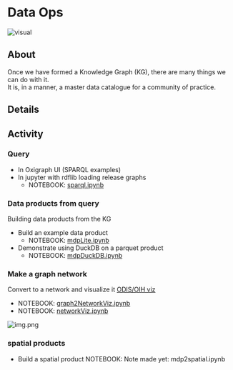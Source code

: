 #  Data Ops


![visual](./assets/dt_dataops.svg)

## About

Once we have formed a Knowledge Graph (KG), there are many things we can do with it.  
It is, in a manner, a master data catalogue for a community of practice.  

## Details



## Activity

### Query


* In Oxigraph UI (SPARQL examples)
* In jupyter with rdflib loading release graphs
  * NOTEBOOK: [sparql.ipynb](../commons/notebooks/sparql.ipynb)

### Data products from query

Building data products from the KG

* Build an example data product 
  * NOTEBOOK: [mdpLite.ipynb](../commons/notebooks/mdpLite.ipynb)
* Demonstrate using DuckDB on a parquet product 
  * NOTEBOOK: [mdpDuckDB.ipynb](../commons/notebooks/mdpDuckDB.ipynb)

### Make a graph network

Convert to a network and visualize it [ODIS/OIH viz](https://github.com/iodepo/odis-arch/tree/schema-dev-df/graphOps/graphVisualization)

* NOTEBOOK: [graph2NetworkViz.ipynb](../commons/notebooks/graph2NetworkViz.ipynb)
* NOTEBOOK: [networkViz.ipynb](../commons/notebooks/networkViz.ipynb)

![img.png](./assets/obisoe_blur.png)

### spatial products

* Build a spatial product NOTEBOOK: Note made yet: mdp2spatial.ipynb

